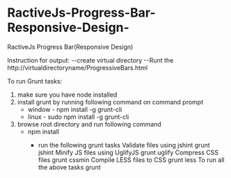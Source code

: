 # RactiveJs-Progress-Bar-Responsive-Design-
RactiveJs Progress Bar(Responsive Design)

Instruction for output:
 --create virtual directory
 --Runt the http://virtualdirectoryname/ProgressiveBars.html
 
To run Grunt tasks:<br>
1. make sure you have node installed<br>
2. install grunt by running following command on command prompt<br>
   <ul>
   <li>window - npm install -g grunt-cli</li>
   <li>linux - sudo npm install -g grunt-cli</li>
   </ul>
3. browse root directory and run following command<br>
   <ul><li>npm install</li><ul>
4. run the following grunt tasks
   Validate files using jshint
      grunt jshint
   Minify JS files using UglifyJS
      grunt uglify
   Compress CSS files
      grunt cssmin
   Compile LESS files to CSS
      grunt less
   To run all the above tasks
      grunt


 

